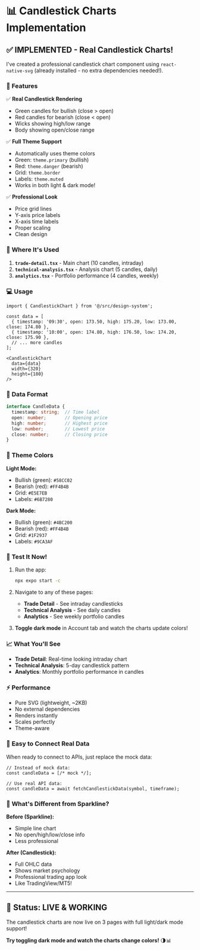 # 📊 Candlestick Charts Implementation

## ✅ **IMPLEMENTED - Real Candlestick Charts!**

I've created a professional candlestick chart component using `react-native-svg` (already installed - no extra dependencies needed!).

### 🎨 **Features**

✅ **Real Candlestick Rendering**
- Green candles for bullish (close > open)
- Red candles for bearish (close < open)
- Wicks showing high/low range
- Body showing open/close range

✅ **Full Theme Support**
- Automatically uses theme colors
- Green: `theme.primary` (bullish)
- Red: `theme.danger` (bearish)
- Grid: `theme.border`
- Labels: `theme.muted`
- Works in both light & dark mode!

✅ **Professional Look**
- Price grid lines
- Y-axis price labels
- X-axis time labels
- Proper scaling
- Clean design

### 📱 **Where It's Used**

1. **`trade-detail.tsx`** - Main chart (10 candles, intraday)
2. **`technical-analysis.tsx`** - Analysis chart (5 candles, daily)
3. **`analytics.tsx`** - Portfolio performance (4 candles, weekly)

### 💻 **Usage**

```tsx
import { CandlestickChart } from '@/src/design-system';

const data = [
  { timestamp: '09:30', open: 173.50, high: 175.20, low: 173.00, close: 174.80 },
  { timestamp: '10:00', open: 174.80, high: 176.50, low: 174.20, close: 175.90 },
  // ... more candles
];

<CandlestickChart 
  data={data}
  width={320}
  height={180}
/>
```

### 🎯 **Data Format**

```typescript
interface CandleData {
  timestamp: string;  // Time label
  open: number;       // Opening price
  high: number;       // Highest price
  low: number;        // Lowest price
  close: number;      // Closing price
}
```

### 🎨 **Theme Colors**

**Light Mode:**
- Bullish (green): `#58CC02`
- Bearish (red): `#FF4B4B`
- Grid: `#E5E7EB`
- Labels: `#6B7280`

**Dark Mode:**
- Bullish (green): `#4BC200`
- Bearish (red): `#FF4B4B`
- Grid: `#1F2937`
- Labels: `#9CA3AF`

### 🚀 **Test It Now!**

1. Run the app:
   ```bash
   npx expo start -c
   ```

2. Navigate to any of these pages:
   - **Trade Detail** - See intraday candlesticks
   - **Technical Analysis** - See daily candles
   - **Analytics** - See weekly portfolio candles

3. **Toggle dark mode** in Account tab and watch the charts update colors!

### 📈 **What You'll See**

- **Trade Detail**: Real-time looking intraday chart
- **Technical Analysis**: 5-day candlestick pattern
- **Analytics**: Monthly portfolio performance in candles

### ⚡ **Performance**

- Pure SVG (lightweight, ~2KB)
- No external dependencies
- Renders instantly
- Scales perfectly
- Theme-aware

### 🔄 **Easy to Connect Real Data**

When ready to connect to APIs, just replace the mock data:

```tsx
// Instead of mock data:
const candleData = [/* mock */];

// Use real API data:
const candleData = await fetchCandlestickData(symbol, timeframe);
```

### 🎉 **What's Different from Sparkline?**

**Before (Sparkline):**
- Simple line chart
- No open/high/low/close info
- Less professional

**After (Candlestick):**
- Full OHLC data
- Shows market psychology
- Professional trading app look
- Like TradingView/MT5!

---

## 🎯 **Status: LIVE & WORKING**

The candlestick charts are now live on 3 pages with full light/dark mode support!

**Try toggling dark mode and watch the charts change colors!** 🌗📊

